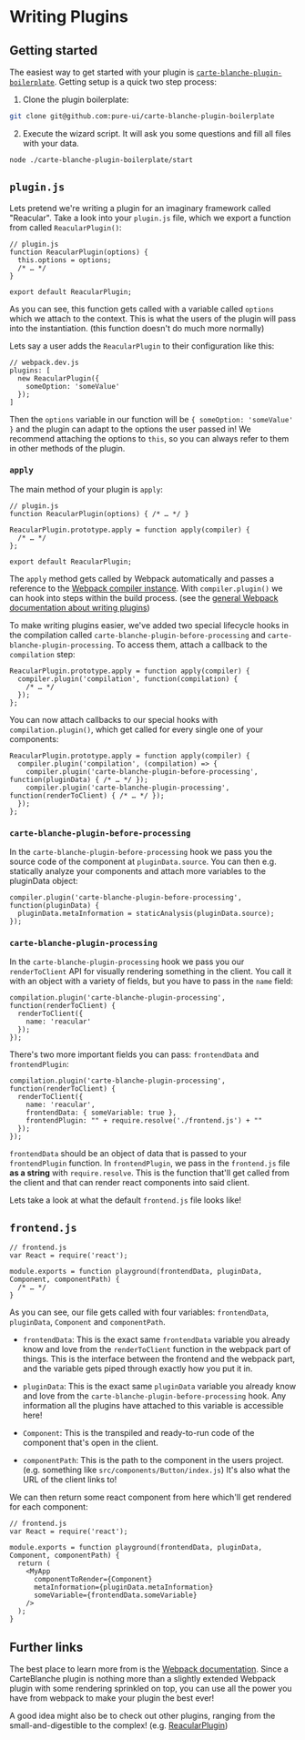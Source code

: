 # Writing Plugins

## Getting started

The easiest way to get started with your plugin is [`carte-blanche-plugin-boilerplate`](https://github.com/pure-ui/carte-blanche-plugin-boilerplate). Getting setup is a quick two step process:

1. Clone the plugin boilerplate:

  ```sh
  git clone git@github.com:pure-ui/carte-blanche-plugin-boilerplate
  ```

2. Execute the wizard script. It will ask you some questions and fill all files with your data.

  ```sh
  node ./carte-blanche-plugin-boilerplate/start
  ```

## `plugin.js`

Lets pretend we're writing a plugin for an imaginary framework called "Reacular". Take a look into your `plugin.js` file, which we export a function from called `ReacularPlugin()`:

```JS
// plugin.js
function ReacularPlugin(options) {
  this.options = options;
  /* … */
}

export default ReacularPlugin;
```

As you can see, this function gets called with a variable called `options` which we attach to the context. This is what the users of the plugin will pass into the instantiation. (this function doesn't do much more normally)

Lets say a user adds the `ReacularPlugin` to their configuration like this:

```JS
// webpack.dev.js
plugins: [
  new ReacularPlugin({
    someOption: 'someValue'
  });
]
```

Then the `options` variable in our function will be `{ someOption: 'someValue' }` and the plugin can adapt to the options the user passed in! We recommend attaching the options to `this`, so you can always refer to them in other methods of the plugin.

### `apply`

The main method of your plugin is `apply`:

```JS
// plugin.js
function ReacularPlugin(options) { /* … */ }

ReacularPlugin.prototype.apply = function apply(compiler) {
  /* … */
};

export default ReacularPlugin;
```

The `apply` method gets called by Webpack automatically and passes a reference to the [Webpack compiler instance](https://webpack.github.io/docs/plugins.html#the-compiler-instance). With `compiler.plugin()` we can hook into steps within the build process. (see the [general Webpack documentation about writing plugins](https://github.com/webpack/docs/wiki/How-to-write-a-plugin))

To make writing plugins easier, we've added two special lifecycle hooks in the compilation called `carte-blanche-plugin-before-processing` and `carte-blanche-plugin-processing`. To access them, attach a callback to the `compilation` step:

```JS
ReacularPlugin.prototype.apply = function apply(compiler) {
  compiler.plugin('compilation', function(compilation) {
    /* … */
  });
};
```

You can now attach callbacks to our special hooks with `compilation.plugin()`, which get called for every single one of your components:

```JS
ReacularPlugin.prototype.apply = function apply(compiler) {
  compiler.plugin('compilation', (compilation) => {
    compiler.plugin('carte-blanche-plugin-before-processing', function(pluginData) { /* … */ });
    compiler.plugin('carte-blanche-plugin-processing', function(renderToClient) { /* … */ });
  });
};
```

### `carte-blanche-plugin-before-processing`

In the `carte-blanche-plugin-before-processing` hook we pass you the source code of the component at `pluginData.source`. You can then e.g. statically analyze your components and attach more variables to the pluginData object:

```JS
compiler.plugin('carte-blanche-plugin-before-processing', function(pluginData) {
  pluginData.metaInformation = staticAnalysis(pluginData.source);
});
```

### `carte-blanche-plugin-processing`

In the `carte-blanche-plugin-processing` hook we pass you our `renderToClient` API for visually rendering something in the client. You call it with an object with a variety of fields, but you have to pass in the `name` field:

```JS
compilation.plugin('carte-blanche-plugin-processing', function(renderToClient) {
  renderToClient({
    name: 'reacular'
  });
});
```

There's two more important fields you can pass: `frontendData` and `frontendPlugin`:

```JS
compilation.plugin('carte-blanche-plugin-processing', function(renderToClient) {
  renderToClient({
    name: 'reacular',
    frontendData: { someVariable: true },
    frontendPlugin: "" + require.resolve('./frontend.js') + ""
  });
});
```

`frontendData` should be an object of data that is passed to your `frontendPlugin` function. In `frontendPlugin`, we pass in the `frontend.js` file **as a string** with `require.resolve`. This is the function that'll get called from the client and that can render react components into said client.

Lets take a look at what the default `frontend.js` file looks like!

## `frontend.js`

```JS
// frontend.js
var React = require('react');

module.exports = function playground(frontendData, pluginData, Component, componentPath) {
  /* … */
}
```

As you can see, our file gets called with four variables: `frontendData`, `pluginData`, `Component` and `componentPath`.

- `frontendData`: This is the exact same `frontendData` variable you already know and love from the `renderToClient` function in the webpack part of things. This is the interface between the frontend and the webpack part, and the variable gets piped through exactly how you put it in.

- `pluginData`: This is the exact same `pluginData` variable you already know and love from the `carte-blanche-plugin-before-processing` hook. Any information all the plugins have attached to this variable is accessible here!

- `Component`: This is the transpiled and ready-to-run code of the component that's  open in the client.

- `componentPath`: This is the path to the component in the users project. (e.g. something like `src/components/Button/index.js`) It's also what the URL of the client links to!

We can then return some react component from here which'll get rendered for each component:

```JS
// frontend.js
var React = require('react');

module.exports = function playground(frontendData, pluginData, Component, componentPath) {
  return (
    <MyApp
      componentToRender={Component}
      metaInformation={pluginData.metaInformation}
      someVariable={frontendData.someVariable}
    />
  );
}
```

## Further links

The best place to learn more from is the [Webpack documentation](https://github.com/webpack/docs/wiki/How-to-write-a-plugin). Since a CarteBlanche plugin is nothing more than a slightly extended Webpack plugin with some rendering sprinkled on top, you can use all the power you have from webpack to make your plugin the best ever!

A good idea might also be to check out other plugins, ranging from the small-and-digestible to the complex! (e.g. [ReacularPlugin](./plugins/react))
